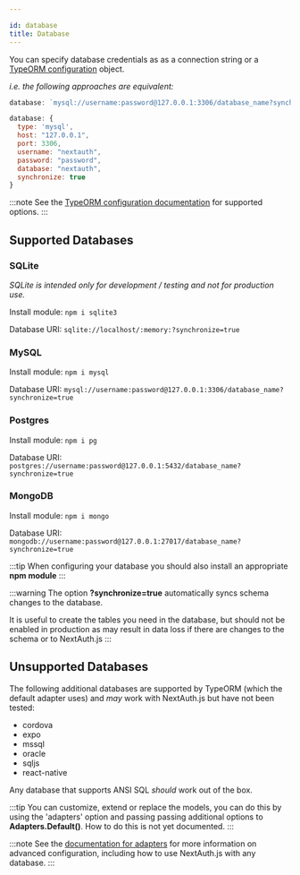 ```yaml
---

id: database
title: Database
---
```


You can specify database credentials as as a connection string or a [TypeORM configuration](https://github.com/typeorm/typeorm/blob/master/docs/using-ormconfig.md) object.

*i.e. the following approaches are equivalent:*

```javascript
database: `mysql://username:password@127.0.0.1:3306/database_name?synchronize=true`
```

```javascript
database: {
  type: 'mysql',
  host: "127.0.0.1",
  port: 3306,
  username: "nextauth",
  password: "password",
  database: "nextauth",
  synchronize: true
}
```

:::note
See the [TypeORM configuration documentation](https://github.com/typeorm/typeorm/blob/master/docs/using-ormconfig.md) for supported options.
:::

## Supported Databases

### SQLite

*SQLite is intended only for development / testing and not for production use.*

Install module:
`npm i sqlite3`

Database URI:
`sqlite://localhost/:memory:?synchronize=true`

### MySQL

Install module:
`npm i mysql`

Database URI:
`mysql://username:password@127.0.0.1:3306/database_name?synchronize=true`

### Postgres

Install module:
`npm i pg`

Database URI:
`postgres://username:password@127.0.0.1:5432/database_name?synchronize=true`

### MongoDB

Install module:
`npm i mongo`

Database URI:
`mongodb://username:password@127.0.0.1:27017/database_name?synchronize=true`

:::tip
When configuring your database you should also install an appropriate **npm module**
:::

:::warning
The option **?synchronize=true** automatically syncs schema changes to the database.

It is useful to create the tables you need in the database, but should not be enabled in production as may result in data loss if there are changes to the schema or to NextAuth.js
:::


## Unsupported Databases

The following additional databases are supported by TypeORM (which the default adapter uses) and *may* work with NextAuth.js but have not been tested:

* cordova
* expo
* mssql
* oracle
* sqljs
* react-native

Any database that supports ANSI SQL *should* work out of the box.

:::tip
You can customize, extend or replace the models, you can do this by using the 'adapters' option and passing passing additional options to **Adapters.Default()**. How to do this is not yet documented.
:::

:::note
See the [documentation for adapters](/options/adapters) for more information on advanced configuration, including how to use NextAuth.js with any database.
:::

